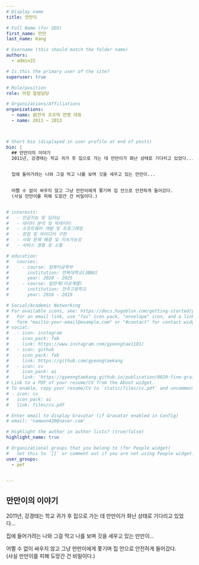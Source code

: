 ```yaml
---
# Display name
title: 만만이

# Full Name (for SEO)
first_name: 만만
last_name: Kang

# Username (this should match the folder name)
authors:
  - admin22

# Is this the primary user of the site?
superuser: true

# Role/position
role: 아침 알람담당

# Organizations/Affiliations
organizations:
  - name: 前전국 꼬꼬댁 연맹 대표
  - name: 2011 ~ 2013



# Short bio (displayed in user profile at end of posts)
bio: |
  ## 만만이의 이야기
  2011년, 강경태는 학교 귀가 후 집으로 가는 데 만만이가 화난 상태로 기다리고 있었다...  

  
  집에 들어가려는 나와 그걸 막고 나를 보며 깃을 세우고 있는 만만이...  

  
  어쩔 수 없이 싸우지 않고 그냥 만만이에게 쫓기며 집 안으로 안전하게 들어갔다.  
  (사실 만만이를 피해 도망간 건 비밀이다.)


# interests:
#   - 인공지능 및 딥러닝
#   - 데이터 분석 및 빅데이터
#   - 소프트웨어 개발 및 프로그래밍
#   - 창업 및 아이디어 구현
#   - 사회 문제 해결 및 지속가능성
#   - 서비스 경험 및 소통

# education:
#   courses:
#     - course: 컴퓨터공학부
#       institution: 전북대학교(JBNU)
#       year: 2020 - 2025
#     - course: 일반계(이공계열)
#       institution: 전주고등학교
#       year: 2016 - 2019

# Social/Academic Networking
# For available icons, see: https://docs.hugoblox.com/getting-started/page-builder/#icons
#   For an email link, use "fas" icon pack, "envelope" icon, and a link in the
#   form "mailto:your-email@example.com" or "#contact" for contact widget.
# social:
#   - icon: instagram
#     icon_pack: fab
#     link: https://www.instagram.com/gyeongtae1101/
#   - icon: github
#     icon_pack: fab
#     link: https://github.com/gyeongtaekang
#   - icon: cv
#     icon_pack: ai
#     link: 'https://gyeongtaekang.github.io/publication/0020-fine-grained-binary-object-segmentation-in-remote-sensing-imagery-via-path-selective-test-time-adaptation/자기소개.pdf'
# Link to a PDF of your resume/CV from the About widget.
# To enable, copy your resume/CV to `static/files/cv.pdf` and uncomment the lines below.
# - icon: cv
#   icon_pack: ai
#   link: files/cv.pdf

# Enter email to display Gravatar (if Gravatar enabled in Config)
# email: 'namwon420@naver.com'

# Highlight the author in author lists? (true/false)
highlight_name: true

# Organizational groups that you belong to (for People widget)
#   Set this to `[]` or comment out if you are not using People widget.
user_groups:
  - pet


---
```

  ## 만만이의 이야기
  2011년, 강경태는 학교 귀가 후 집으로 가는 데 만만이가 화난 상태로 기다리고 있었다...  

  집에 들어가려는 나와 그걸 막고 나를 보며 깃을 세우고 있는 만만이...  

  어쩔 수 없이 싸우지 않고 그냥 만만이에게 쫓기며 집 안으로 안전하게 들어갔다.  
  (사실 만만이를 피해 도망간 건 비밀이다.)